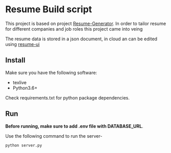 # Resume Build script

This project is based on project [Resume-Generator](https://github.com/cczhong11/Resume-Generator). In order to tailor resume for different companies and job roles this project came into veing

The resume data is stored in a json document, in cloud an can be edited using [resume-ui](https://github.com/achint227/resume_ui/tree/main/resume)

## Install

Make sure you have the following software:

- texlive
- Python3.6+

Check requirements.txt for python package dependencies.

## Run

**Before running, make sure to add .env file with DATABASE_URL**. 

Use the following command to run the server-

```bash
python server.py
```
